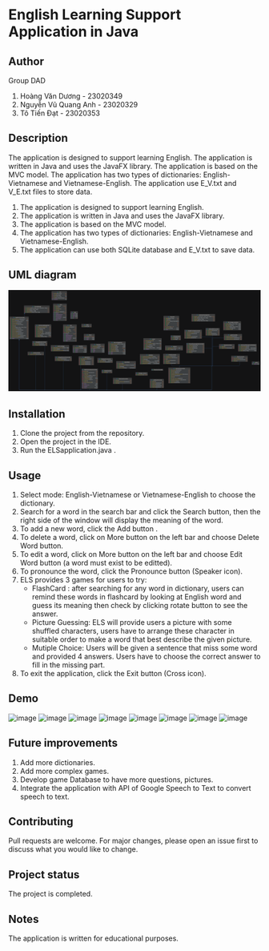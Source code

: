 # English Learning Support Application in Java

## Author
Group DAD
1. Hoàng Văn Dương - 23020349
2. Nguyễn Vũ Quang Anh - 23020329
3. Tô Tiến Đạt - 23020353

## Description
The application is designed to support learning English. The application is written in Java and uses the JavaFX library. The application is based on the MVC model. The application has two types of dictionaries: English-Vietnamese and Vietnamese-English. The application use E_V.txt and V_E.txt files to store data.
1. The application is designed to support learning English.
2. The application is written in Java and uses the JavaFX library.
3. The application is based on the MVC model.
4. The application has two types of dictionaries: English-Vietnamese and Vietnamese-English.
5. The application can use both SQLite database and E_V.txt to save data.

## UML diagram
![your-UML-diagram-name](https://github.com/HoangDuonng1359/DAD_ELS/blob/master/UML.png)

## Installation
1. Clone the project from the repository.
2. Open the project in the IDE.
3. Run the ELSapplication.java .

## Usage
1. Select mode: English-Vietnamese or Vietnamese-English to choose the dictionary.
2. Search for a word in the search bar and click the Search button, then the right side of the window will display the meaning of the word.
3. To add a new word, click the Add button .
4. To delete a word, click on More button on the left bar and choose Delete Word button.
5. To edit a word, click on More button on the left bar and choose Edit Word button (a word must exist to be editted).
7. To pronounce the word, click the Pronounce button (Speaker icon).
8. ELS provides 3 games for users to try:
   - FlashCard : after searching for any word in dictionary, users can remind these words in flashcard by looking at English word and guess its meaning then check by clicking rotate button to see the answer.
   - Picture Guessing: ELS will provide users a picture with some shuffled characters, users have to arrange these character in suitable order to make a word that best describe the given picture.
   - Mutiple Choice: Users will be given a sentence that miss some word and provided 4 answers. Users have to choose the correct answer to fill in the missing part.
10. To exit the application, click the Exit button (Cross icon).

## Demo
![image](https://github.com/HoangDuonng1359/DAD_ELS/assets/144660860/f210edac-63f8-4f75-a109-1d56b7465cff)
![image](https://github.com/HoangDuonng1359/DAD_ELS/assets/144660860/dea5a2f1-1dbc-434c-b934-72fffca7ee07)
![image](https://github.com/HoangDuonng1359/DAD_ELS/assets/144660860/db98bb94-a05f-4eb5-a4c5-278f4927dcde)
![image](https://github.com/HoangDuonng1359/DAD_ELS/assets/144660860/a3ccd610-6d8b-4731-bcb3-162f651910d1)
![image](https://github.com/HoangDuonng1359/DAD_ELS/assets/144660860/3ef62b1e-0ec3-4d2e-896c-45c18c36ee1c)
![image](https://github.com/HoangDuonng1359/DAD_ELS/assets/144660860/d9c1a1a1-b2a3-4f51-a740-b3445ef992e2)
![image](https://github.com/HoangDuonng1359/DAD_ELS/assets/144660860/7569d451-39c7-40e6-994a-54c06773fa72)
![image](https://github.com/HoangDuonng1359/DAD_ELS/assets/144660860/80d3b36d-5b1f-42b4-ae87-673061c97303)


## Future improvements
1. Add more dictionaries.
2. Add more complex games.
3. Develop game Database to have more questions, pictures.
5. Integrate the application with API of Google Speech to Text to convert speech to text.

## Contributing
Pull requests are welcome. For major changes, please open an issue first to discuss what you would like to change.

## Project status
The project is completed.

## Notes
The application is written for educational purposes.
